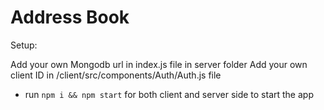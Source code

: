 # Address Book
Setup:

Add your own Mongodb url in index.js file in server folder
Add your own client ID in /client/src/components/Auth/Auth.js file

- run ```npm i && npm start``` for both client and server side to start the app


